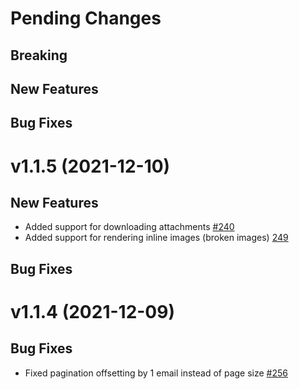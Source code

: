# Pending Changes

## Breaking

## New Features

## Bug Fixes

# v1.1.5 (2021-12-10)

## New Features

- Added support for downloading attachments [#240](https://github.com/nylas/components/issues/240)
- Added support for rendering inline images (broken images) [249](https://github.com/nylas/components/pull/249)

## Bug Fixes

# v1.1.4 (2021-12-09)

## Bug Fixes

- Fixed pagination offsetting by 1 email instead of page size [#256](https://github.com/nylas/components/pull/256)
